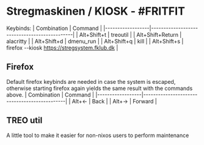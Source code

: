 # Stregmaskinen / KIOSK - #FRITFIT

Keybinds:
| Combination      | Command                                      |
|------------------|----------------------------------------------|
| Alt+Shift+t      | treoutil                                     |
| Alt+Shift+Return | alacritty                                    |
| Alt+Shift+d      | dmenu_run                                    |
| Alt+Shift+q      | kill                                         |
| Alt+Shift+s      | firefox --kiosk https://stregsystem.fklub.dk |

## Firefox
Default firefox keybinds are needed in case the system is escaped, otherwise starting firefox again yields the same result with the commands above.
| Combination      | Command                                      |
|------------------|----------------------------------------------|
| Alt+←            | Back                                         |
| Alt+→            | Forward                                      |

## TREO util
A little tool to make it easier for non-nixos users to perform maintenance
